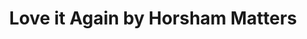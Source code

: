 ---
title: "Love it Again by Horsham Matters"
url: /horsham/love-it-again-by-horsham-matters/
shop: Gebrauchtwaren
---